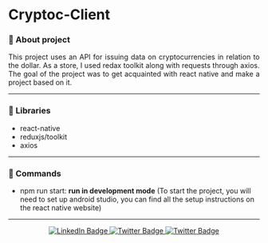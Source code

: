 # Cryptoc-Client

### :pushpin: About project
<p align="justify">This project uses an API for issuing data on cryptocurrencies in relation to the dollar. As a store, I used redax toolkit along with requests through axios. The goal of the project was to get acquainted with react native and make a project based on it.</p>

---

### :book: Libraries

- react-native
- reduxjs/toolkit
- axios

---

### :pizza: Commands

- npm run start: <strong>run in development mode</strong>
(To start the project, you will need to set up android studio, you can find all the setup instructions on the react native website)
---

<div id="badges" align="center">  
<a href="https://www.linkedin.com/in/sinedviper"> 
<img src="https://img.shields.io/badge/LinkedIn-blue?style=for-the-badge&logo=linkedin&logoColor=white" alt="LinkedIn Badge"/> 
</a> 
<a href="https://www.instagram.com/sinedviper"> 
<img src="https://img.shields.io/badge/Instagram-orange?style=for-the-badge&logo=instagram&logoColor=white" alt="Twitter Badge"/> 
</a>
<a href="https://www.t.me/sinedviper"> 
<img src="https://img.shields.io/badge/Telegram-purple?style=for-the-badge&logo=telegram&logoColor=white" alt="Twitter Badge"/> 
</a>
</div>
